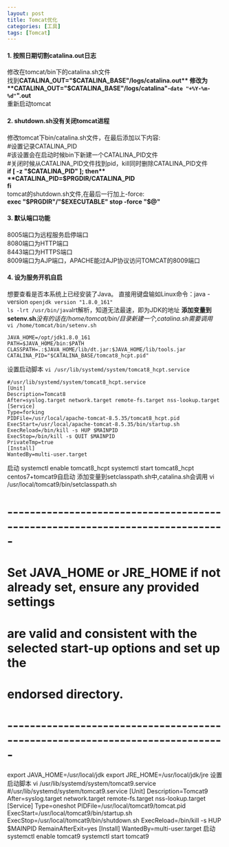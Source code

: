 ```yaml
---
layout: post
title: Tomcat优化
categories: [工具]
tags: [Tomcat]
---
```

#### 1. 按照日期切割catalina.out日志  
修改在tomcat/bin下的catalina.sh文件  
找到**CATALINA_OUT="$CATALINA_BASE"/logs/catalina.out**    
修改为**CATALINA_OUT="$CATALINA_BASE"/logs/catalina"-`date "+%Y-%m-%d"`".out**  
重新启动tomcat  
<!-- more -->
#### 2. shutdown.sh没有关闭tomcat进程  
修改tomcat下bin/catalina.sh文件，在最后添加以下内容:  
#设置记录CATALINA_PID   
#该设置会在启动时候bin下新建一个CATALINA_PID文件   
#关闭时候从CATALINA_PID文件找到pid，kill同时删除CATALINA_PID文件  
**if [ -z "$CATALINA_PID" ]; then**    
      **CATALINA_PID=$PRGDIR/CATALINA_PID**    
**fi**  
tomcat的shutdown.sh文件,在最后一行加上-force:  
**exec "$PRGDIR"/"$EXECUTABLE" stop -force "$@"**  
#### 3. 默认端口功能  
8005端口为远程服务启停端口  
8080端口为HTTP端口  
8443端口为HTTPS端口  
8009端口为AJP端口，APACHE能过AJP协议访问TOMCAT的8009端口  
#### 4. 设为服务开机自启
想要查看是否本系统上已经安装了Java。
直接用键盘输如Linux命令：java -version
`openjdk version "1.8.0_161"`  
`ls -lrt /usr/bin/java`lrt解析，知道无法最速，即为JDK的地址
**添加变量到setenv.sh***没有的话在/home/tomcat/bin/目录新建一个,catalina.sh需要调用*  
`vi /home/tomcat/bin/setenv.sh`  
```
JAVA_HOME=/opt/jdk1.8.0_161
PATH=$JAVA_HOME/bin:$PATH
CLASSPATH=.:$JAVA_HOME/lib/dt.jar:$JAVA_HOME/lib/tools.jar
CATALINA_PID="$CATALINA_BASE/tomcat8_hcpt.pid"
```
设置启动脚本
`vi /usr/lib/systemd/system/tomcat8_hcpt.service`  
```
#/usr/lib/systemd/system/tomcat8_hcpt.service
[Unit]
Description=Tomcat8
After=syslog.target network.target remote-fs.target nss-lookup.target
[Service]
Type=forking
PIDFile=/usr/local/apache-tomcat-8.5.35/tomcat8_hcpt.pid
ExecStart=/usr/local/apache-tomcat-8.5.35/bin/startup.sh
ExecReload=/bin/kill -s HUP $MAINPID
ExecStop=/bin/kill -s QUIT $MAINPID
PrivateTmp=true
[Install]
WantedBy=multi-user.target
```
启动
systemctl enable tomcat8_hcpt
systemctl start tomcat8_hcpt
centos7+tomcat9自启动
添加变量到setclasspath.sh中,catalina.sh会调用
vi /usr/local/tomcat9/bin/setclasspath.sh
# -----------------------------------------------------------------------------
#  Set JAVA_HOME or JRE_HOME if not already set, ensure any provided settings
#  are valid and consistent with the selected start-up options and set up the
#  endorsed directory.
# -----------------------------------------------------------------------------
export JAVA_HOME=/usr/local/jdk
export JRE_HOME=/usr/local/jdk/jre
设置启动脚本
vi /usr/lib/systemd/system/tomcat9.service
#/usr/lib/systemd/system/tomcat9.service
[Unit]
Description=Tomcat9
After=syslog.target network.target remote-fs.target nss-lookup.target
[Service]
Type=oneshot
PIDFile=/usr/local/tomcat9/tomcat.pid
ExecStart=/usr/local/tomcat9/bin/startup.sh
ExecStop=/usr/local/tomcat9/bin/shutdown.sh
ExecReload=/bin/kill -s HUP $MAINPID
RemainAfterExit=yes
[Install]
WantedBy=multi-user.target
启动
systemctl enable tomcat9
systemctl start tomcat9
